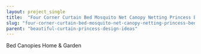 ```yaml
---
layout: project_single
title:  "Four Corner Curtain Bed Mosquito Net Canopy Netting Princess Bedding All Types"
slug: "four-corner-curtain-bed-mosquito-net-canopy-netting-princess-bedding-all-types"
parent: "beautiful-curtain-princess-design-ideas"
---
```

Bed Canopies Home & Garden